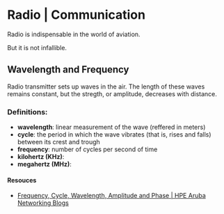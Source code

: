 # Radio | Communication
Radio is indispensable in the world of aviation.

But it is not infallible.

## Wavelength and Frequency
Radio transmitter sets up waves in the air. The length of these waves remains constant, but the stregth, or amplitude, decreases with distance.

### Definitions: 
- **wavelength**: linear measurement of the wave (reffered in meters)
- **cycle**: the period in which the wave vibrates (that is, rises and falls) between its crest and trough
- **frequency**: number of cycles per second of time
- **kilohertz (KHz)**: 
- **megahertz (MHz)**: 

#### Resouces
- [Frequency, Cycle, Wavelength, Amplitude and Phase | HPE Aruba Networking Blogs](https://blogs.arubanetworks.com/industries/frequency-cycle-wavelength-amplitude-and-phase/)
